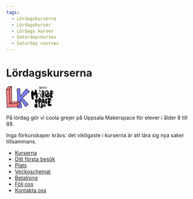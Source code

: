 ```yaml
---
tags:
  - Lördagskurserna
  - Lördagskurser
  - Lördags kurser
  - Saturdaycourses
  - Saturday courses
---
```


# Lördagskurserna

![Lördagskurser logo](logo/loerdagskurser_logo_64_x_60.png)
![Uppsala Makerspace logo](pics/ums_logo_2024/ums_logo_simple_60_x_60.png)

På lördag gör vi coola grejer på Uppsala Makerspace för elever i ålder 8 till 88.

Inga förkunskaper krävs:
det viktigaste i kurserna är att lära sig nya saker tillsammans.

- [Kurserna](kurserna/README.md)
- [Ditt första besök](ditt_foersta_besoek/README.md)
- [Plats](plats/README.md)
- [Veckoschemat](veckoschemat.md)
- [Betalning](betalning.md)
- [Följ oss](foelj_oss/README.md)
- [Kontakta oss](kontakta_oss.md)
